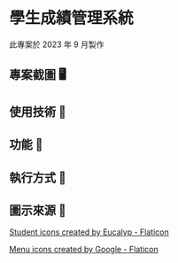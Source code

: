 # 學生成績管理系統 

此專案於 2023 年 9 月製作



## 專案截圖 🖥



## 使用技術 🔧



## 功能 🚀



## 執行方式 🏃



## 圖示來源 🌟

[Student icons created by Eucalyp - Flaticon](https://www.flaticon.com/free-icons/student)

[Menu icons created by Google - Flaticon](https://www.flaticon.com/free-icons/menu)